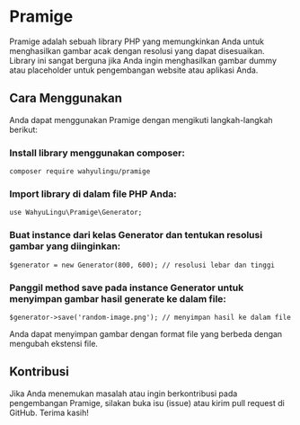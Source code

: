 # Pramige
Pramige adalah sebuah library PHP yang memungkinkan Anda untuk menghasilkan gambar acak dengan resolusi yang dapat disesuaikan. Library ini sangat berguna jika Anda ingin menghasilkan gambar dummy atau placeholder untuk pengembangan website atau aplikasi Anda.

## Cara Menggunakan
Anda dapat menggunakan Pramige dengan mengikuti langkah-langkah berikut:

### Install library menggunakan composer:

```
composer require wahyulingu/pramige
```

### Import library di dalam file PHP Anda:

```
use WahyuLingu\Pramige\Generator;
```

### Buat instance dari kelas Generator dan tentukan resolusi gambar yang diinginkan:

```
$generator = new Generator(800, 600); // resolusi lebar dan tinggi
```

### Panggil method save pada instance Generator untuk menyimpan gambar hasil generate ke dalam file:
```
$generator->save('random-image.png'); // menyimpan hasil ke dalam file
```

Anda dapat menyimpan gambar dengan format file yang berbeda dengan mengubah ekstensi file.

## Kontribusi
Jika Anda menemukan masalah atau ingin berkontribusi pada pengembangan Pramige, silakan buka isu (issue) atau kirim pull request di GitHub. Terima kasih!
